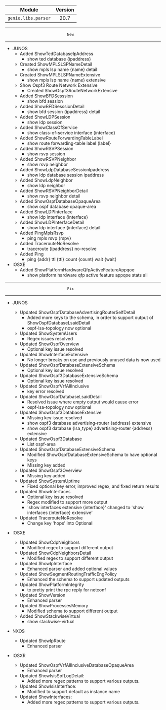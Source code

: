 | Module                  | Version       |
| ------------------------|:-------------:|
| ``genie.libs.parser``   |    20.7       |

--------------------------------------------------------------------------------
                                New
--------------------------------------------------------------------------------

* JUNOS
    * Added ShowTedDatabaseIpAddress
        * show ted database {ipaddress}
    * Created ShowMPLSLSPNameDetail
        * show mpls lsp name {name} detail
    * Created ShowMPLSLSPNameExtensive
        * show mpls lsp name {name} extensive
    * Show Ospf3 Route Network Extensive
        * Created ShowOspf3RouteNetworkExtensive
    * Added ShowBFDSesssion
        * show bfd session
    * Added ShowBFDSesssionDetail
        * show bfd session {ipaddress} detail
    * Added ShowLDPSession
        * show ldp session
    * Added ShowClassOfService
        * show class-of-service interface {interface}
    * Added ShowRouteForwardingTableLabel
        * show route forwarding-table label {label}
    * Added ShowRSVPSession
        * show rsvp session
    * Added ShowRSVPNeighbor
        * show rsvp neighbor
    * Added ShowLdpDatabaseSessionIpaddress
        * show ldp database session ipaddress
    * Added ShowLdpNeighbor
        * show ldp neighbor
    * Added ShowRSVPNeighborDetail
        * show rsvp neighbor detail
    * Added ShowOspfDatabaseOpaqueArea
        * show ospf database opaque-area
    * Added ShowLDPInterface
        * show ldp interface {interface}
    * Added ShowLDPInterfaceDetail
        * show ldp interface {interface} detail
    * Added PingMplsRsvp
        * ping mpls rsvp {rspv}
    * Added TracerouteNoResolve
        * traceroute {ipaddress} no-resolve
    * Added Ping
        * ping {addr} ttl {ttl} count {count} wait {wait}
* IOSXE
    * Added ShowPlatformHardwareQfpActiveFeatureAppqoe
        * show platform hardware qfp active feature appqoe stats all

--------------------------------------------------------------------------------
                                Fix
--------------------------------------------------------------------------------
* JUNOS
    * Updated ShowOspfDatabaseAdvertisingRouterSelfDetail
        * Added more keys to the schema, in order to support output of ShowOspfDatabaseLsaidDetail
        * ospf-lsa-topology now optional
    * Updated ShowSystemUsers
        * Regex issues resolved
    * Updated ShowOspfOverview
        * Optional key issue resolved
    * Updated ShowInterfaceExtensive
        * No longer breaks on use and previously unused data is now used
    * Updated ShowOspfDatabaseExtensiveSchema
        * Optional key issue resolved
    * Updated ShowOspf3DatabaseExtensiveSchema
        * Optional key issue resolved
    * Updated ShowOspfVrfAllInclusive
        * key error resolved
    * Updated ShowOspfDatabaseLsaidDetail
        * Resolved issue where empty output would cause error
        * ospf-lsa-topology now optional
    * Updated ShowOspf3DatabaseExtensive
        * Missing key issue resolved
        * show ospf3 database advertising-router {address} extensive
        * show ospf3 database {lsa_type} advertising-router {address} extensive
    * Updated ShowOspf3Database
        * List ospf-area
    * Updated ShowOspfDatabaseExtensiveSchema
        * Modified ShowOspfDatabaseExtensiveSchema to have optional keys
        * Missing key added
    * Updated ShowOspf3Overview
        * Missing key added
    * Updated ShowSystemUptime
        * Fixed optional key error, improved regex, and fixed return results
    * Updated ShowInterfaces
        * Optional key issue resolved
        * Regex modified to support more output
        * 'show interfaces extensive {interface}' changed to 'show interfaces {interface} extensive'
    * Updated TracerouteNoResolve
        * Change key 'hops' into Optional
* IOSXE
    * Updated ShowCdpNeighbors
        * Modified regex to support different output
    * Updated ShowCdpNeighborsDetail
        * Modified regex to support different output
    * Updated ShowIpInterface
        * Enhanced parser and added optional values
    * Updated ShowSegmentRoutingTrafficEngPolicy
        * Enhanced the schema to support updated outputs
    * Updated ShowPlatformIntegrity
        * to pretty print the rpc reply for netconf
    * Updated ShowVersion
        * Enhanced parser
    * Updated ShowProcessesMemory
        * Modified schema to support different output
    * Added ShowStackwiseVirtual
        * show stackwise-virtual

* NXOS
    * Updated ShowIpRoute
        * Enhanced parser

* IOSXR
    * Updated ShowOspfVrfAllInclusiveDatabaseOpaqueArea
        * Enhanced parser
    * Updated ShowIsisSpfLogDetail:
        * Added more regex patterns to support various outputs.
    * Updated ShowIsisInterface:
        * Modified to support default as instance name
    * Updated ShowInterfaces:
        * Added more regex patterns to support various outputs.
